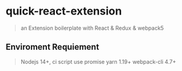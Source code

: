 # quick-react-extension
> an Extension boilerplate with React &amp; Redux &amp; webpack5

## Enviroment Requiement

> Nodejs 14+, ci script use promise
> yarn 1.19+
> webpack-cli 4.7+

### 

